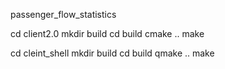 passenger_flow_statistics

cd client2.0
mkdir build
cd build
cmake ..
make


cd cleint_shell
mkdir build
cd build
qmake ..
make

